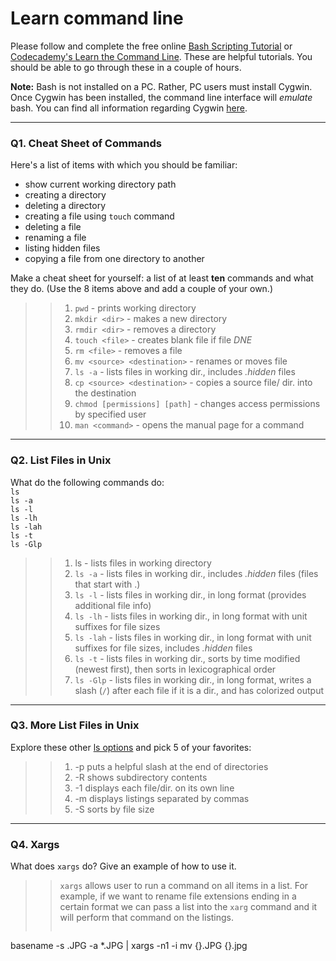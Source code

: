# Learn command line

Please follow and complete the free online [Bash Scripting Tutorial](https://ryanstutorials.net/bash-scripting-tutorial/) or [Codecademy's Learn the Command Line](https://www.codecademy.com/learn/learn-the-command-line). These are helpful tutorials. You should be able to go through these in a couple of hours.

**Note:** Bash is not installed on a PC. Rather, PC users must install Cygwin. Once Cygwin has been installed, the command line interface will _emulate_ bash. You can find all information regarding Cygwin [here](https://www.cygwin.com/).

---

### Q1.  Cheat Sheet of Commands  

Here's a list of items with which you should be familiar:  
* show current working directory path
* creating a directory
* deleting a directory
* creating a file using `touch` command
* deleting a file
* renaming a file
* listing hidden files
* copying a file from one directory to another

Make a cheat sheet for yourself: a list of at least **ten** commands and what they do.  (Use the 8 items above and add a couple of your own.)  

> > 1. `pwd` - prints working directory
> > 2. `mkdir <dir>` - makes a new directory
> > 3. `rmdir <dir>` - removes a directory
> > 4. `touch <file>` - creates blank file if file _DNE_
> > 5. `rm <file>` - removes a file
> > 6. `mv <source> <destination>` - renames or moves file
> > 7. `ls -a` - lists files in working dir., includes _.hidden_ files
> > 8. `cp <source> <destination>` - copies a source file/ dir. into the destination
> > 9. `chmod [permissions] [path]` - changes access permissions by specified user
> > 10. `man <command>` - opens the manual page for a command

---

### Q2.  List Files in Unix   

What do the following commands do:  
`ls`  
`ls -a`  
`ls -l`  
`ls -lh`  
`ls -lah`  
`ls -t`  
`ls -Glp`  

> > 1. ls - lists files in working directory
> > 2. `ls -a` - lists files in working dir., includes _.hidden_ files (files that start with .)
> > 3. `ls -l` - lists files in working dir., in long format (provides additional file info)
> > 4. `ls -lh` - lists files in working dir., in long format with unit suffixes for file sizes
> > 5. `ls -lah` - lists files in working dir., in long format with unit suffixes for file sizes, includes _.hidden_ files
> > 6. `ls -t` - lists files in working dir., sorts by time modified (newest first), then sorts in lexicographical order
> > 7. `ls -Glp` - lists files in working dir., in long format, writes a slash (`/`) after each file if it is a dir., and has colorized output

---

### Q3.  More List Files in Unix  

Explore these other [ls options](http://www.techonthenet.com/unix/basic/ls.php) and pick 5 of your favorites:

> > 1. -p puts a helpful slash at the end of directories
> > 2. -R shows subdirectory contents
> > 3. -1 displays each file/dir. on its own line
> > 4. -m displays listings separated by commas
> > 5. -S sorts by file size

---

### Q4.  Xargs   

What does `xargs` do? Give an example of how to use it.

> > `xargs` allows user to run a command on all items in a list. For example, if we want to rename file extensions ending in a certain format we can pass a list into the `xarg` command and it will perform that command on the listings.
> > ```console
basename -s .JPG -a *.JPG | xargs -n1 -i mv {}.JPG {}.jpg
```
